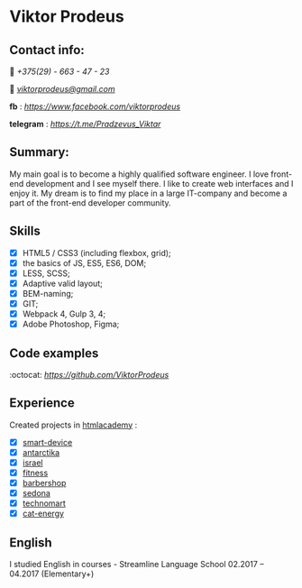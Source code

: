 # Viktor Prodeus

## Contact info:

:iphone:  *+375(29) - 663 - 47 - 23*

:email: *viktorprodeus@gmail.com*

**fb** : *https://www.facebook.com/viktorprodeus*

**telegram** : *https://t.me/Pradzevus_Viktar*

## Summary:

My main goal is to become a highly qualified software engineer. I love front-end development and I see myself there. I like to create web interfaces and I enjoy it. My dream is to find my place in a large IT-company and become a part of the front-end developer community.

## Skills

- [x] HTML5 / CSS3 (including flexbox, grid);
- [x] the basics of JS, ES5, ES6, DOM;
- [x] LESS, SCSS;
- [x] Adaptive valid layout;
- [x] BEM-naming;
- [x] GIT;
- [x] Webpack 4, Gulp 3, 4;
- [x] Adobe Photoshop, Figma;

## Code examples

:octocat: *https://github.com/ViktorProdeus*

## Experience
Created projects in [htmlacademy](https://htmlacademy.ru/profile/viktar) :

- [x] [smart-device](https://viktorprodeus.github.io/smart-device/build)
- [x] [antarctika](https://viktorprodeus.github.io/antarctika/build)
- [x] [israel](https://viktorprodeus.github.io/israel/build/)
- [x] [fitness](https://viktorprodeus.github.io/fitness/build/)
- [x] [barbershop](https://viktorprodeus.github.io/814599-barbershop/)
- [x] [sedona](https://https://viktorprodeus.github.io/814599-sedona-24/)
- [x] [technomart](https://viktorprodeus.github.io/814599-technomart/)
- [x] [cat-energy](https://viktorprodeus.github.io/814599-cat-energy-16/build)

## English
I studied English in courses - Streamline Language School 02.2017 – 04.2017 (Elementary+)
